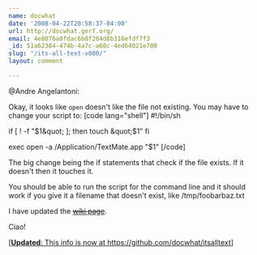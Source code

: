 ```yaml
---
name: docwhat
date: '2008-04-22T20:58:37-04:00'
url: http://docwhat.gerf.org/
email: 4e8076a0fdac6b8f284d8b316efdf7f3
_id: 51a62384-474b-4a7c-a68c-4ed64021e700
slug: "/its-all-text-v080/"
layout: comment

---
```


@Andre Angelantoni:

Okay, it looks like <code>open</code> doesn't like the file not existing.  You may have to change your script to:
[code lang="shell"]
#!/bin/sh

if [ ! -f &quot;$1&quot; ]; then
  touch &quot;$1&quot;
fi

exec open -a /Application/TextMate.app &quot;$1&quot;
[/code]

The big change being the if statements that check if the file exists.  If it doesn't then it touches it.

You should be able to run the script for the command line and it should work if you give it a filename that doesn't exist, like /tmp/foobarbaz.txt

I have updated the <del datetime="2012-12-23T18:59:15+00:00"><a href="http://trac.gerf.org/itsalltext/wiki/support" rel="nofollow">wiki page</a></del>.

Ciao!

<ins datetime="2012-12-23T18:59:15+00:00">[<strong>Updated</strong>: This info is now at <a href="https://github.com/docwhat/itsalltext" rel="nofollow">https://github.com/docwhat/itsalltext</a>]
</ins>

